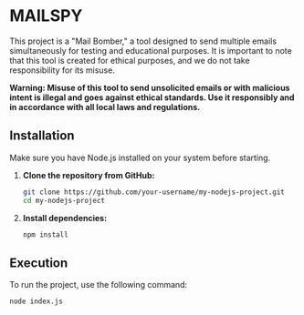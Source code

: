 # MAILSPY

This project is a "Mail Bomber," a tool designed to send multiple emails simultaneously for testing and educational purposes. It is important to note that this tool is created for ethical purposes, and we do not take responsibility for its misuse.

**Warning: Misuse of this tool to send unsolicited emails or with malicious intent is illegal and goes against ethical standards. Use it responsibly and in accordance with all local laws and regulations.**


## Installation

Make sure you have Node.js installed on your system before starting.

1. **Clone the repository from GitHub:**

    ```bash
    git clone https://github.com/your-username/my-nodejs-project.git
    cd my-nodejs-project
    ```

2. **Install dependencies:**

    ```bash
    npm install
    ```

## Execution

To run the project, use the following command:

```bash
node index.js
